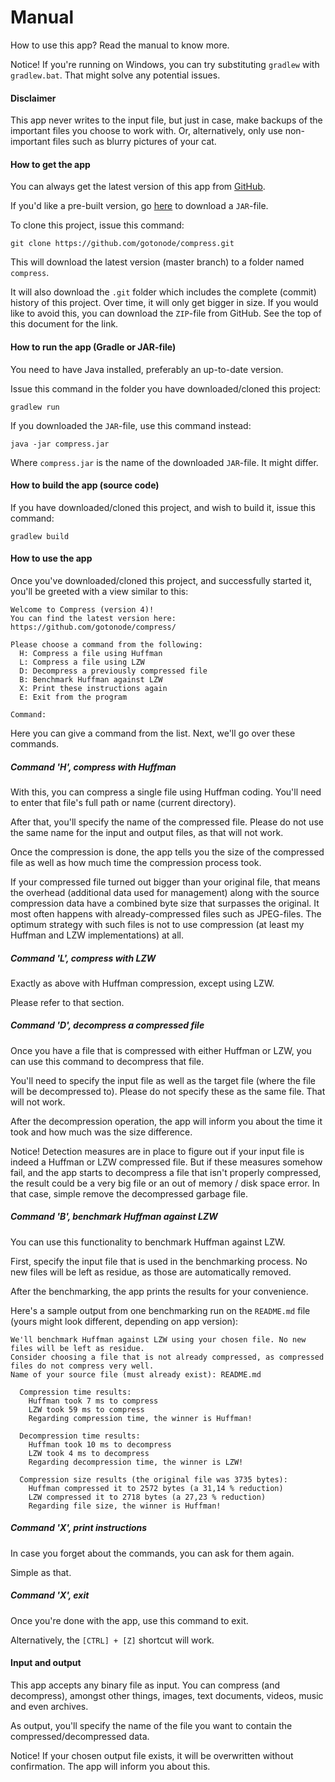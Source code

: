 # Manual

How to use this app? Read the manual to know more.

Notice! If you're running on Windows, you can try substituting `gradlew` with `gradlew.bat`. That might solve any potential issues.

#### Disclaimer

This app never writes to the input file, but just in case, make backups of the important files you choose to work with. Or, alternatively, only use non-important files such as blurry pictures of your cat.

#### How to get the app

You can always get the latest version of this app from [GitHub](https://github.com/gotonode/compress).

If you'd like a pre-built version, go [here](https://github.com/gotonode/compress/releases) to download a `JAR`-file.

To clone this project, issue this command:

```
git clone https://github.com/gotonode/compress.git
```

This will download the latest version (master branch) to a folder named `compress`. 

It will also download the `.git` folder which includes the complete (commit) history of this project. Over time, it will only get bigger in size. If you would like to avoid this, you can download the `ZIP`-file from GitHub. See the top of this document for the link.

#### How to run the app (Gradle or JAR-file)

You need to have Java installed, preferably an up-to-date version.

Issue this command in the folder you have downloaded/cloned this project:

```
gradlew run
```

If you downloaded the `JAR`-file, use this command instead:

```
java -jar compress.jar
```

Where `compress.jar` is the name of the downloaded `JAR`-file. It might differ.

#### How to build the app (source code)

If you have downloaded/cloned this project, and wish to build it, issue this command:

```
gradlew build
```

#### How to use the app

Once you've downloaded/cloned this project, and successfully started it, you'll be greeted with a view similar to this:

```text
Welcome to Compress (version 4)!
You can find the latest version here: https://github.com/gotonode/compress/

Please choose a command from the following:
  H: Compress a file using Huffman
  L: Compress a file using LZW
  D: Decompress a previously compressed file
  B: Benchmark Huffman against LZW
  X: Print these instructions again
  E: Exit from the program

Command:
```

Here you can give a command from the list. Next, we'll go over these commands.

##### Command 'H', compress with Huffman

With this, you can compress a single file using Huffman coding. You'll need to enter that file's full path or name (current directory).

After that, you'll specify the name of the compressed file. Please do not use the same name for the input and output files, as that will not work.

Once the compression is done, the app tells you the size of the compressed file as well as how much time the compression process took.

If your compressed file turned out bigger than your original file, that means the overhead (additional data used for management) along with the source compression data have a combined byte size that surpasses the original. It most often happens with already-compressed files such as JPEG-files. The optimum strategy with such files is not to use compression (at least my Huffman and LZW implementations) at all.

##### Command 'L', compress with LZW

Exactly as above with Huffman compression, except using LZW.

Please refer to that section.

##### Command 'D', decompress a compressed file

Once you have a file that is compressed with either Huffman or LZW, you can use this command to decompress that file.

You'll need to specify the input file as well as the target file (where the file will be decompressed to). Please do not specify these as the same file. That will not work.

After the decompression operation, the app will inform you about the time it took and how much was the size difference.

Notice! Detection measures are in place to figure out if your input file is indeed a Huffman or LZW compressed file. But if these measures somehow fail, and the app starts to decompress a file that isn't properly compressed, the result could be a very big file or an out of memory / disk space error. In that case, simple remove the decompressed garbage file.

##### Command 'B', benchmark Huffman against LZW

You can use this functionality to benchmark Huffman against LZW.

First, specify the input file that is used in the benchmarking process. No new files will be left as residue, as those are automatically removed.

After the benchmarking, the app prints the results for your convenience.

Here's a sample output from one benchmarking run on the `README.md` file (yours might look different, depending on app version):

```text
We'll benchmark Huffman against LZW using your chosen file. No new files will be left as residue.
Consider choosing a file that is not already compressed, as compressed files do not compress very well.
Name of your source file (must already exist): README.md

  Compression time results:
    Huffman took 7 ms to compress
    LZW took 59 ms to compress
    Regarding compression time, the winner is Huffman!

  Decompression time results:
    Huffman took 10 ms to decompress
    LZW took 4 ms to decompress
    Regarding decompression time, the winner is LZW!

  Compression size results (the original file was 3735 bytes):
    Huffman compressed it to 2572 bytes (a 31,14 % reduction)
    LZW compressed it to 2718 bytes (a 27,23 % reduction)
    Regarding file size, the winner is Huffman!
```

##### Command 'X', print instructions

In case you forget about the commands, you can ask for them again.

Simple as that.

##### Command 'X', exit

Once you're done with the app, use this command to exit.

Alternatively, the `[CTRL] + [Z]` shortcut will work.

#### Input and output

This app accepts any binary file as input. You can compress (and decompress), amongst other things, images, text documents, videos, music and even archives.

As output, you'll specify the name of the file you want to contain the compressed/decompressed data.

Notice! If your chosen output file exists, it will be overwritten without confirmation. The app will inform you about this.